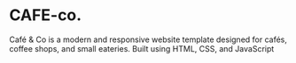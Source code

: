 # CAFE-co.
Café &amp; Co is a modern and responsive website template designed for cafés, coffee shops, and small eateries. Built using HTML, CSS, and JavaScript
